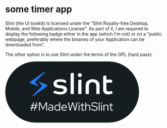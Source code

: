 # some timer app

Slint (the UI toolkit) is licensed under the "Slint Royalty-free Desktop, Mobile, and Web Applications License".
As part of it, I am required to display the following badge either in the app (which I'm not) or on a "public webpage, preferably where the binaries of your Application can be downloaded from".

The other option is to use Slint under the terms of the GPL (hard pass).

![](https://raw.githubusercontent.com/slint-ui/slint/refs/heads/master/logo/MadeWithSlint-logo-light.svg)